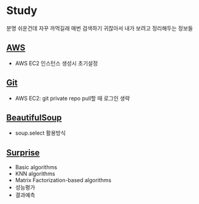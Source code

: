 # Study
분명 쉬운건데 자꾸 까먹길래 매번 검색하기 귀찮아서 내가 보려고 정리해두는 정보들

## [AWS](https://github.com/BrainNim/Study/blob/main/AWS.md)
- AWS EC2 인스턴스 생성시 초기설정

## [Git](https://github.com/BrainNim/Study/blob/main/Git.md)
- AWS EC2: git private repo pull할 때 로그인 생략

## [BeautifulSoup](https://github.com/BrainNim/Study/blob/main/BeautifulSoup.md)
- soup.select 활용방식

## [Surprise](https://github.com/BrainNim/Study/blob/main/Surprise.md)
- Basic algorithms
- KNN algorithms
- Matrix Factorization-based algorithms
- 성능평가
- 결과예측
